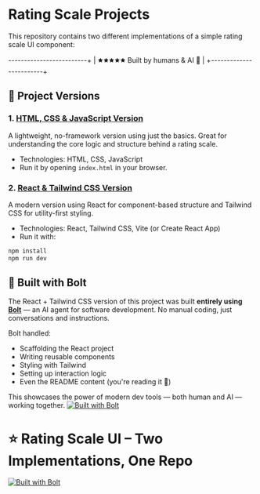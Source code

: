 #  Rating Scale Projects

This repository contains two different implementations of a simple rating scale UI component:

-------------------------+
|  🟊🟊🟊🟊🟊      Built by humans & AI 🤖     |
+------------------------+

## 📁 Project Versions

### 1. [HTML, CSS & JavaScript Version](./html-css-js-version)
A lightweight, no-framework version using just the basics. Great for understanding the core logic and structure behind a rating scale.

- Technologies: HTML, CSS, JavaScript
- Run it by opening `index.html` in your browser.

### 2. [React & Tailwind CSS Version](./react-tailwind-version)
A modern version using React for component-based structure and Tailwind CSS for utility-first styling.

- Technologies: React, Tailwind CSS, Vite (or Create React App)
- Run it with:

```bash
npm install
npm run dev
```
## 🤖 Built with Bolt

The React + Tailwind CSS version of this project was built **entirely using [Bolt](https://bolt.ai)** — an AI agent for software development. No manual coding, just conversations and instructions.

Bolt handled:

- Scaffolding the React project
- Writing reusable components
- Styling with Tailwind
- Setting up interaction logic
- Even the README content (you're reading it 👀)

This showcases the power of modern dev tools — both human and AI — working together.
[![Built with Bolt](https://img.shields.io/badge/Built%20with-Bolt⚡-purple?style=for-the-badge)](https://bolt.ai)
# ⭐️ Rating Scale UI – Two Implementations, One Repo

[![Built with Bolt](https://img.shields.io/badge/Built%20with-Bolt⚡-purple?style=for-the-badge)](https://bolt.ai)

